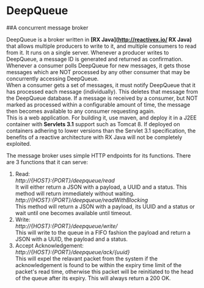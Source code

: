 # DeepQueue
##A concurrent message broker

DeepQueue is a broker written in __[RX Java](http://reactivex.io/ RX Java)__ that allows multiple producers to write to it, and multiple consumers to read from it. It runs on a single server. Whenever a producer writes to DeepQueue, a message ID is generated and returned as confirmation. Whenever a consumer polls DeepQueue for new messages, it gets those messages which are NOT processed by any other consumer that may be concurrently accessing DeepQueue.  
When a consumer gets a set of messages, it must notify DeepQueue that it has processed each message (individually). This deletes that message from the DeepQueue database. If a message is received by a consumer, but NOT marked as processed within a configurable amount of time, the message then becomes available to any consumer requesting again.  
This is a web application. For building it, use maven, and deploy it in a J2EE container with __Servlets 3.1__ support such as Tomcat 8. If deployed on containers adhering to lower versions than the Servlet 3.1 specification, the benefits of a reactive architecture with RX Java will not be completely exploited.   

The message broker uses simple HTTP endpoints for its functions. There are 3 functions that it can serve:  
1. Read:  
  _http://{HOST}:{PORT}/deepqueue/read_  
  It will either return a JSON with a payload, a UUID and a status. This method will return immediately without waiting.  
  _http://{HOST}:{PORT}/deepqueue/readWithBlocking_  
  This method will return a JSON with a payload, its UUID and a status or wait until one becomes available until timeout.    
2. Write:  
  _http://{HOST}:{PORT}/deepqueue/write/<payload>_  
  This will write to the queue in a FIFO fashion the payload and return a JSON with a UUID, the payload and a status.    
3. Accept Acknowledgement:  
  _http://{HOST}:{PORT}/deepqueue/ack/{uuid}_  
  This will expel the relavant packet from the system if the acknowledgement is found to be within the expiry time limit of the packet's read time, otherwise this packet will be reinitiated to the head of the queue after its expiry. This will always return a 200 OK.

